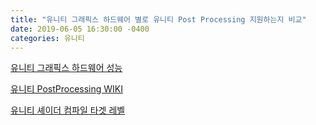 ```yaml
---
title: "유니티 그래픽스 하드웨어 별로 유니티 Post Processing 지원하는지 비교"
date: 2019-06-05 16:30:00 -0400
categories: 유니티
---
```


[유니티 그래픽스 하드웨어 성능](https://docs.unity3d.com/kr/current/Manual/GraphicsEmulation.html)

[유니티 PostProcessing WIKI](https://github.com/Unity-Technologies/PostProcessing/wiki)

[유니티 셰이더 컴파일 타겟 레벨](https://docs.unity3d.com/kr/2019.1/Manual/SL-ShaderCompileTargets.html)
